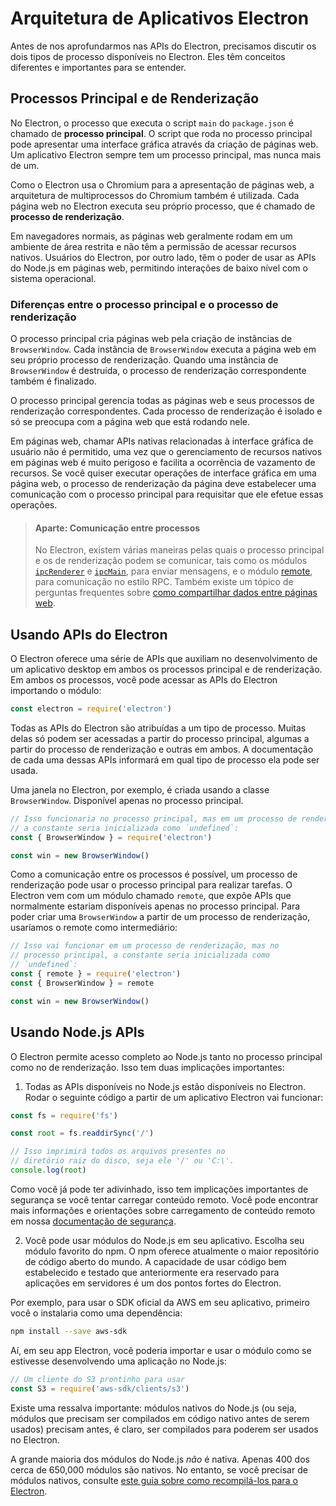 # Arquitetura de Aplicativos Electron

Antes de nos aprofundarmos nas APIs do Electron, precisamos discutir os dois tipos de processo disponíveis no Electron. Eles têm conceitos diferentes e importantes para se entender.

## Processos Principal e de Renderização

No Electron, o processo que executa o script `main` do `package.json` é chamado de __processo principal__. O script que roda no processo principal pode apresentar uma interface gráfica através da criação de páginas web. Um aplicativo Electron sempre tem um processo principal, mas nunca mais de um.

Como o Electron usa o Chromium para a apresentação de páginas web, a arquitetura de multiprocessos do Chromium também é utilizada. Cada página web no Electron executa seu próprio processo, que é chamado de __processo de renderização__.

Em navegadores normais, as páginas web geralmente rodam em um ambiente de área restrita e não têm a permissão de acessar recursos nativos. Usuários do Electron, por outro lado, têm o poder de usar as APIs do Node.js em páginas web, permitindo interações de baixo nível com o sistema operacional.

### Diferenças entre o processo principal e o processo de renderização

O processo principal cria páginas web pela criação de instâncias de `BrowserWindow`. Cada instância de `BrowserWindow` executa a página web em seu próprio processo de renderização. Quando uma instância de `BrowserWindow` é destruída, o processo de renderização correspondente também é finalizado.

O processo principal gerencia todas as páginas web e seus processos de renderização correspondentes. Cada processo de renderização é isolado e só se preocupa com a página web que está rodando nele.

Em páginas web, chamar APIs nativas relacionadas à interface gráfica de usuário não é permitido, uma vez que o gerenciamento de recursos nativos em páginas web é muito perigoso e facilita a ocorrência de vazamento de recursos. Se você quiser executar operações de interface gráfica em uma página web, o processo de renderização da página deve estabelecer uma comunicação com o processo principal para requisitar que ele efetue essas operações.

> #### Aparte: Comunicação entre processos
> 
> No Electron, existem várias maneiras pelas quais o processo principal e os de renderização podem se comunicar, tais como os módulos [`ipcRenderer`](../api/ipc-renderer.md) e [`ipcMain`](../api/ipc-main.md), para enviar mensagens,  e o módulo [remote](../api/remote.md), para comunicação no estilo RPC. Também existe um tópico de perguntas frequentes sobre [como compartilhar dados entre páginas web][share-data].

## Usando APIs do Electron

O Electron oferece uma série de APIs que auxiliam no desenvolvimento de um aplicativo desktop em ambos os processos principal e de renderização. Em ambos os processos, você pode acessar as APIs do Electron importando o módulo:

```javascript
const electron = require('electron')
```

Todas as APIs do Electron são atribuídas a um tipo de processo. Muitas delas só podem ser acessadas a partir do processo principal, algumas a partir do processo de renderização e outras em ambos. A documentação de cada uma dessas APIs informará em qual tipo de processo ela pode ser usada.

Uma janela no Electron, por exemplo, é criada usando a classe `BrowserWindow`. Disponível apenas no processo principal.

```javascript
// Isso funcionaria no processo principal, mas em um processo de renderização,
// a constante seria inicializada como `undefined`:
const { BrowserWindow } = require('electron')

const win = new BrowserWindow()
```

Como a comunicação entre os processos é possível, um processo de renderização pode usar o processo principal para realizar tarefas. O Electron vem com um módulo chamado `remote`, que expõe APIs que normalmente estariam disponíveis apenas no processo principal. Para poder criar uma `BrowserWindow` a partir de um processo de renderização, usaríamos o remote como intermediário:

```javascript
// Isso vai funcionar em um processo de renderização, mas no
// processo principal, a constante seria inicializada como
// `undefined`:
const { remote } = require('electron')
const { BrowserWindow } = remote

const win = new BrowserWindow()
```

## Usando Node.js APIs

O Electron permite acesso completo ao Node.js tanto no processo principal como no de renderização. Isso tem duas implicações importantes:

1) Todas as APIs disponíveis no Node.js estão disponíveis no Electron. Rodar o seguinte código a partir de um aplicativo Electron vai funcionar:

```javascript
const fs = require('fs')

const root = fs.readdirSync('/')

// Isso imprimirá todos os arquivos presentes no 
// diretório raiz do disco, seja ele '/' ou 'C:\'.
console.log(root)
```

Como você já pode ter adivinhado, isso tem implicações importantes de segurança se você tentar carregar conteúdo remoto. Você pode encontrar mais informações e orientações sobre carregamento de conteúdo remoto em nossa [documentação de segurança][security].

2) Você pode usar módulos do Node.js em seu aplicativo. Escolha seu módulo favorito do npm. O npm oferece atualmente o maior repositório de código aberto do mundo. A capacidade de usar código bem estabelecido e testado que anteriormente era reservado para aplicações em servidores é um dos pontos fortes do Electron.

Por exemplo, para usar o SDK oficial da AWS em seu aplicativo, primeiro você o instalaria como uma dependência:

```sh
npm install --save aws-sdk
```

Aí, em seu app Electron, você poderia importar e usar o módulo como se estivesse desenvolvendo uma aplicação no Node.js:

```javascript
// Um cliente do S3 prontinho para usar
const S3 = require('aws-sdk/clients/s3')
```

Existe uma ressalva importante: módulos nativos do Node.js (ou seja, módulos que precisam ser compilados em código nativo antes de serem usados) precisam antes, é claro, ser compilados para poderem ser usados no Electron.

A grande maioria dos módulos do Node.js _não_ é nativa. Apenas 400 dos cerca de 650,000 módulos são nativos. No entanto, se você precisar de módulos nativos, consulte [este guia sobre como recompilá-los para o Electron][native-node].

[security]: ./security.md
[native-node]: ./using-native-node-modules.md
[share-data]: ../faq.md#how-to-share-data-between-web-pages
